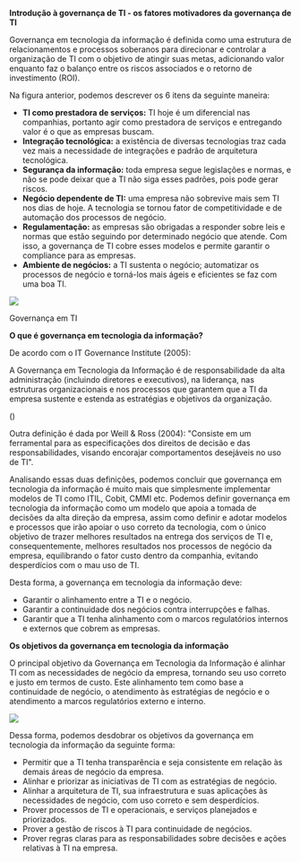 **Introdução à governança de TI - os fatores motivadores da governança de TI**

Governança em tecnologia da informação é definida como uma estrutura de relacionamentos e processos soberanos para direcionar e controlar a organização de TI com o objetivo de atingir suas metas, adicionando valor enquanto faz o balanço entre os riscos associados e o retorno de investimento (ROI).

Na figura anterior, podemos descrever os 6 itens da seguinte maneira:

- **TI como prestadora de serviços:** TI hoje é um diferencial nas companhias, portanto agir como prestadora de serviços e entregando valor é o que as empresas buscam.
- **Integração tecnológica:** a existência de diversas tecnologias traz cada vez mais a necessidade de integrações e padrão de arquitetura tecnológica.
- **Segurança da informação:** toda empresa segue legislações e normas, e não se pode deixar que a TI não siga esses padrões, pois pode gerar riscos.
- **Negócio dependente de TI:** uma empresa não sobrevive mais sem TI nos dias de hoje. A tecnologia se tornou fator de competitividade e de automação dos processos de negócio.
- **Regulamentação:** as empresas são obrigadas a responder sobre leis e normas que estão seguindo por determinado negócio que atende. Com isso, a governança de TI cobre esses modelos e permite garantir o compliance para as empresas.
- **Ambiente de negócios:** a TI sustenta o negócio; automatizar os processos de negócio e torná-los mais ágeis e eficientes se faz com uma boa TI.

[![](https://img.uninove.br/static/0/0/0/0/0/0/6/2/2/6/7/6226766/governanca-ti.png)](https://img.uninove.br/static/0/0/0/0/0/0/6/2/2/6/7/6226766/governanca-ti.png)

Governança em TI

**O que é governança em tecnologia da informação?**

De acordo com o IT Governance Institute (2005):

A Governança em Tecnologia da Informação é de responsabilidade da alta administração (incluindo diretores e executivos), na liderança, nas estruturas organizacionais e nos processos que garantem que a TI da empresa sustente e estenda as estratégias e objetivos da organização.

()

Outra definição é dada por Weill & Ross (2004): "Consiste em um ferramental para as especificações dos direitos de decisão e das responsabilidades, visando encorajar comportamentos desejáveis no uso de TI".

Analisando essas duas definições, podemos concluir que governança em tecnologia da informação é muito mais que simplesmente implementar modelos de TI como ITIL, Cobit, CMMI etc. Podemos definir governança em tecnologia da informação como um modelo que apoia a tomada de decisões da alta direção da empresa, assim como definir e adotar modelos e processos que irão apoiar o uso correto da tecnologia, com o único objetivo de trazer melhores resultados na entrega dos serviços de TI e, consequentemente, melhores resultados nos processos de negócio da empresa, equilibrando o fator custo dentro da companhia, evitando desperdícios com o mau uso de TI.

Desta forma, a governança em tecnologia da informação deve:

- Garantir o alinhamento entre a TI e o negócio.
- Garantir a continuidade dos negócios contra interrupções e falhas.
- Garantir que a TI tenha alinhamento com o marcos regulatórios internos e externos que cobrem as empresas.

**Os objetivos da governança em tecnologia da informação**

O principal objetivo da Governança em Tecnologia da Informação é alinhar TI com as necessidades de negócio da empresa, tornando seu uso correto e justo em termos de custo. Este alinhamento tem como base a continuidade de negócio, o atendimento às estratégias de negócio e o atendimento a marcos regulatórios externo e interno.

[![](https://img.uninove.br/static/0/0/0/0/0/0/6/2/2/6/7/6226791/ciclo-ti.png)](https://img.uninove.br/static/0/0/0/0/0/0/6/2/2/6/7/6226791/ciclo-ti.png)

Dessa forma, podemos desdobrar os objetivos da governança em tecnologia da informação da seguinte forma:

- Permitir que a TI tenha transparência e seja consistente em relação às demais áreas de negócio da empresa.
- Alinhar e priorizar as iniciativas de TI com as estratégias de negócio.
- Alinhar a arquitetura de TI, sua infraestrutura e suas aplicações às necessidades de negócio, com uso correto e sem desperdícios.
- Prover processos de TI e operacionais, e serviços planejados e priorizados.
- Prover a gestão de riscos à TI para continuidade de negócios.
- Prover regras claras para as responsabilidades sobre decisões e ações relativas à TI na empresa.